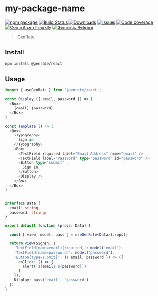 # my-package-name

[![npm package][npm-img]][npm-url] [![Build Status][build-img]][build-url] [![Downloads][downloads-img]][downloads-url] [![Issues][issues-img]][issues-url] [![Code Coverage][codecov-img]][codecov-url] [![Commitizen Friendly][commitizen-img]][commitizen-url] [![Semantic Release][semantic-release-img]][semantic-release-url]

> GenRate 

## Install

```bash
npm install @genrate/react
```

## Usage

```ts
import { useGenRate } from '@genrate/react';

const Display ({ email, password }) => (
  <Box>
    {email} {password}
  </Box>
)

const Template () => (
  <Box>
    <Typography>
      Sign in 
    </Typography>
    <Box>
      <TextField required label="Email Address" name="email" />
      <TextField label="Password" type="password" id="password" />
      <Button type="submit" >
        Sign In
      </Button>
      <Display />
    </Box>
  </Box>
)


interface Data {
  email: string,
  password: string;
}

export default function (props: Data) {

  const { view, model, pass } = useGenRate<Data>(props);

  return view(SignIn, {
    'TextField[name=email][required]': model('email'),
    'TextField[name=password]': model('password'),
    'Button[type=submit]': ({ email, password }) => ({
      onClick: () => {
        alert(`${email} ${password}`)
      }
    }),
    Display: pass('email', 'password')
  })
}


```

[build-img]: https://github.com/GenRate/genrate-react/actions/workflows/release.yml/badge.svg
[build-url]: https://github.com/GenRate/genrate-react/actions/workflows/release.yml
[downloads-img]: https://img.shields.io/npm/dt/@genrate/react
[downloads-url]: https://www.npmtrends.com/@genrate/react
[npm-img]: https://img.shields.io/npm/v/@genrate/react
[npm-url]: https://www.npmjs.com/package/@genrate/react
[issues-img]: https://img.shields.io/github/issues/GenRate/genrate-react
[issues-url]: https://github.com/GenRate/genrate-react/issues
[codecov-img]: https://codecov.io/gh/GenRate/genrate-react/branch/main/graph/badge.svg
[codecov-url]: https://codecov.io/gh/GenRate/genrate-react
[semantic-release-img]: https://img.shields.io/badge/%20%20%F0%9F%93%A6%F0%9F%9A%80-semantic--release-e10079.svg
[semantic-release-url]: https://github.com/semantic-release/semantic-release
[commitizen-img]: https://img.shields.io/badge/commitizen-friendly-brightgreen.svg
[commitizen-url]: http://commitizen.github.io/cz-cli/

